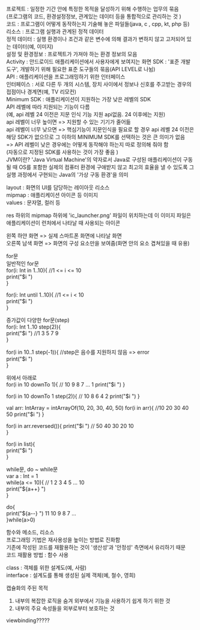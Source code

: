 프로젝트 : 일정한 기간 안에 특정한 목적을 달성하기 위해 수행하는 업무의 묶음  
(프로그램의 코드, 환경설정정보, 관계있는 데이터 등을 통합적으로 관리하는 것 )  
코드 : 프로그램이 어떻게 동작하는지 기술해 놓은 파일들(java, c , cpp, kt, php 등)  
리소스 : 프로그램 실행과 관계된 정적 데이터  
정적 데이터 : 실행 환경이나 조건과 같은 변수에 의해 결과가 변하지 않고 고저되어 있는 데이터(예, 이미지)  
설정 및 환경정보 : 프로젝트가 가져야 하는 환경 정보의 모음           
Activity : 안드로이드 애플리케이션에서 사용자에게 보여지는 화면
SDK : '표준 개발 도구', 개발하기 위해 필요한 표준 도구들의 묶음(API LEVEL로 나뉨)  
API : 애플리케이션을 프로그래밍하기 위한 인터페이스   
인터페이스 : 서로 다른 두 개의 시스템, 장치 사이에서 정보나 신호를 주고받는 경우의 접점이나 경계면(예, TV 리모컨)  
Minimum SDK : 애플리케이션이 지원하는 가장 낮은 레벨의 SDK  
API 레벨에 따라 지원되는 기능이 다름  
(예, api 레벨 24 이전은 지문 인식 기능 지원 api없음. 24 이후에는 지원)  
api 레벨이 너무 높이면 => 지원할 수 있는 기기가 줄어듦  
api 레벨이 너무 낮으면 => 핵심기능이 지문인식을 필요로 할 경우 api 레벨 24 이전은 해당 SDK가 없으므로 그 이하의 MINIMUM SDK를 선택하는 것은 큰 의미가 없음   
=> API 레벨이 낮은 경우에는 어떻게 동작해야 하는지 따로 정의해 줘야 함  
(자동으로 지정된 SDK를 사용하는 것이 가장 좋음 )  
JVM이란? 'Java Virtual Machine'의 약자로서 Java로 구성된 애플리케이션이 구동될 때 OS를 포함한 실제의 컴퓨터 환경에 구애받지 않고 최고의 효율을 낼 수 있도록 그 실행 과정에서 구현되는 Java의 '가상 구동 환경'을 의미  

layout : 화면의 UI를 담당하는 레이아웃 리소스  
mipmap : 애플리케이션 아이콘 등 이미지  
values : 문자열, 컬러 등  

res 하위의 mipmap 하위에 'ic_launcher.png' 파일이 위치하는데 이 이미지 파일은 애플리케이션이 런처에서 나타날 때 사용되는 아이콘  


왼쪽 하얀 화면 => 실제 스마트폰 화면에 나타날 화면  
오른쪽 남색 화면 => 화면의 구성 요소만을 보여줌(화면 안의 요소 겹쳐있을 때 유용)  

for문  
일반적인 for문  
for(i: Int in 1..10){ //1 <= i <= 10  
    print("$i ")   
}  

for(i: Int until 1..10){ //1 <= i < 10  
    print("$i ")  
}  

증가값이 다양한 for문(step)  
for(i: Int 1..10 step(2)){   
    print("$i ") //1 3 5 7 9  
}  

for(i in 10..1 step(-1)){ //step은 음수를 지원하지 않음 => error  
    print("$i ")   
}  

위에서 아래로  
for(i in 10 downTo 1){ // 10 9 8 7 ... 1
    print("$i ")
}

for(i in 10 downTo 1 step(2)){ // 10 8 6 4 2
    print("$i ")
}

val arr: IntArray = intArrayOf(10, 20, 30, 40, 50)
for(i in arr){ //10 20 30 40 50
    print("$i ")
}

for(i in arr.reversed()){
    print("$i ") // 50 40 30 20 10       
}  
 
for(i in list){   
    print("$i ")  
}  

while문, do ~ while문   
var a : Int = 1  
while(a <= 10){ // 1 2 3 4 5 ... 10  
    print("${a++} ")    
}  

do{  
    print("${a--} ") 11 10 9 8 7 ...  
}while(a>0)    



함수와 메소드, 리소스  
프로그래밍 기법은 재사용성을 높이는 방법로 진화함  
기존에 작성된 코드를 재활용하는 것이 '생산성'과 '안정성' 측면에서 유리하기 때문  
코드 재활용 방법 : 함수 사용  

class : 객체를 위한 설계도(예, 사람)   
interface : 설계도를 통해 생성된 실제 객체(예, 철수, 영희)  

캡슐화의 주된 목적  
1. 내부의 복잡한 로직을 숨겨 외부에서 기능을 사용하기 쉽게 하기 위한 것  
2. 내부의 주요 속성들을 외부로부터 보호하는 것  




viewbinding?????  